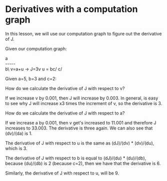 # Derivatives with a computation graph

In this lesson, we will use our computation graph to figure out the derivative of J.

Given our computation graph:

a\
  -----\
b\     v=a+u -> J=3v
 u = bc/
c/

Given a=5, b=3 and c=2:

How do we calculate the derivative of J with respect to v?

If we increase v by 0.001, then J will increase by 0.003. In general, is easy to see why J will increase x3 times the increment of v, so the derivative is 3.

How do we calculate the derivative of J with respect to a?

If we increase a by 0.001, then v get's increased to 11.001 and therefore J increases to 33.003. The derivative is three again. We can also see that (dv)/(da) is 1.

The derivative of J with respect to u is the same as (dJ)/(dv) * (dv)/(du), which is 3.

The derivative of J with respect to b is equal to (dJ)/(du) * (du)/(db), because (du)/(db) is 2 (because c=2), then we have that the derivative is 6.

Similarly, the derivative of J with respect to u, will be 9.
